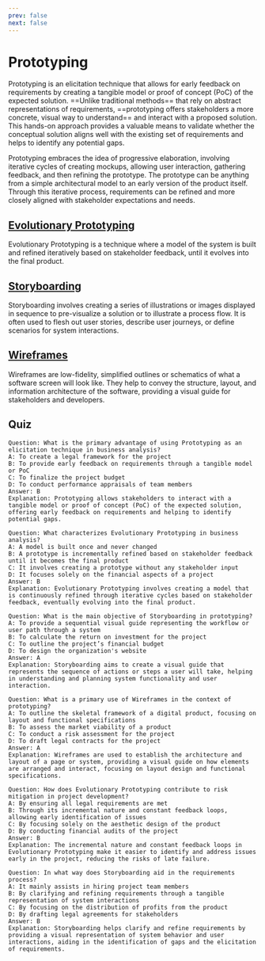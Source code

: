 ```yaml
---
prev: false
next: false
---
```


# Prototyping

Prototyping is an elicitation technique that allows for early feedback on requirements by creating a tangible model or proof of concept (PoC) of the expected solution. ==Unlike traditional methods== that rely on abstract representations of requirements, ==prototyping offers stakeholders a more concrete, visual way to understand== and interact with a proposed solution. This hands-on approach provides a valuable means to validate whether the conceptual solution aligns well with the existing set of requirements and helps to identify any potential gaps.

Prototyping embraces the idea of progressive elaboration, involving iterative cycles of creating mockups, allowing user interaction, gathering feedback, and then refining the prototype. The prototype can be anything from a simple architectural model to an early version of the product itself. Through this iterative process, requirements can be refined and more closely aligned with stakeholder expectations and needs.

## [Evolutionary Prototyping](/content/gist/business-analysis/tools-techniques/evolutionary-prototyping.md)

Evolutionary Prototyping is a technique where a model of the system is built and refined iteratively based on stakeholder feedback, until it evolves into the final product.

## [Storyboarding](/content/gist/business-analysis/tools-techniques/storyboarding.md)

Storyboarding involves creating a series of illustrations or images displayed in sequence to pre-visualize a solution or to illustrate a process flow. It is often used to flesh out user stories, describe user journeys, or define scenarios for system interactions.

## [Wireframes](/content/gist/business-analysis/tools-techniques/wireframes.md)

Wireframes are low-fidelity, simplified outlines or schematics of what a software screen will look like. They help to convey the structure, layout, and information architecture of the software, providing a visual guide for stakeholders and developers.

## Quiz

```quiz
Question: What is the primary advantage of using Prototyping as an elicitation technique in business analysis?
A: To create a legal framework for the project
B: To provide early feedback on requirements through a tangible model or PoC
C: To finalize the project budget
D: To conduct performance appraisals of team members
Answer: B
Explanation: Prototyping allows stakeholders to interact with a tangible model or proof of concept (PoC) of the expected solution, offering early feedback on requirements and helping to identify potential gaps.

Question: What characterizes Evolutionary Prototyping in business analysis?
A: A model is built once and never changed
B: A prototype is incrementally refined based on stakeholder feedback until it becomes the final product
C: It involves creating a prototype without any stakeholder input
D: It focuses solely on the financial aspects of a project
Answer: B
Explanation: Evolutionary Prototyping involves creating a model that is continuously refined through iterative cycles based on stakeholder feedback, eventually evolving into the final product.

Question: What is the main objective of Storyboarding in prototyping?
A: To provide a sequential visual guide representing the workflow or user path through a system
B: To calculate the return on investment for the project
C: To outline the project’s financial budget
D: To design the organization's website
Answer: A
Explanation: Storyboarding aims to create a visual guide that represents the sequence of actions or steps a user will take, helping in understanding and planning system functionality and user interaction.

Question: What is a primary use of Wireframes in the context of prototyping?
A: To outline the skeletal framework of a digital product, focusing on layout and functional specifications
B: To assess the market viability of a product
C: To conduct a risk assessment for the project
D: To draft legal contracts for the project
Answer: A
Explanation: Wireframes are used to establish the architecture and layout of a page or system, providing a visual guide on how elements are arranged and interact, focusing on layout design and functional specifications.

Question: How does Evolutionary Prototyping contribute to risk mitigation in project development?
A: By ensuring all legal requirements are met
B: Through its incremental nature and constant feedback loops, allowing early identification of issues
C: By focusing solely on the aesthetic design of the product
D: By conducting financial audits of the project
Answer: B
Explanation: The incremental nature and constant feedback loops in Evolutionary Prototyping make it easier to identify and address issues early in the project, reducing the risks of late failure.

Question: In what way does Storyboarding aid in the requirements process?
A: It mainly assists in hiring project team members
B: By clarifying and refining requirements through a tangible representation of system interactions
C: By focusing on the distribution of profits from the product
D: By drafting legal agreements for stakeholders
Answer: B
Explanation: Storyboarding helps clarify and refine requirements by providing a visual representation of system behavior and user interactions, aiding in the identification of gaps and the elicitation of requirements.
```
